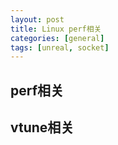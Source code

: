 ```yaml
---
layout: post
title: Linux perf相关
categories: [general]
tags: [unreal, socket]
---
```


## perf相关
## vtune相关
